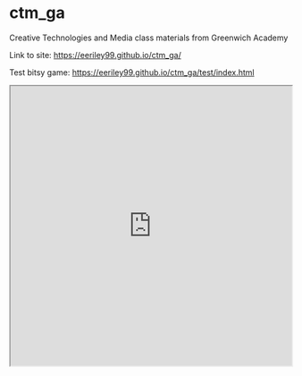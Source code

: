 # ctm_ga
Creative Technologies and Media class materials from Greenwich Academy

Link to site: https://eeriley99.github.io/ctm_ga/

Test bitsy game: https://eeriley99.github.io/ctm_ga/test/index.html

<html lang="en">
<head>
    <title>Opening Links in an iFrame</title>
	<style>
		iframe {
			frameborder="0";
			width: 100%;
			height: 500px;
			align="right";
		}
	</style>
</head>
<body>
    <iframe src="https://eeriley99.github.io/ctm_ga/test/index.html" name="myFrame"></iframe>

</body>
</html>       
